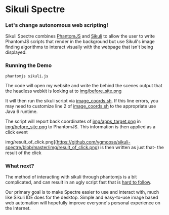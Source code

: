 # Sikuli Spectre

### Let's change autonomous web scripting!
Sikuli Spectre combines [PhantomJS](http://phantomjs.org) and [Sikuli](http://sikuli.org) to allow the user to write PhantomJS scripts that render in the background but use Sikuli's image finding algorithms to interact visually with the webpage that isn't being displayed.

### Running the Demo
```
phantomjs sikuli.js
```

The code will open my website and write the behind the scenes output that the headless webkit is looking at to [img/before_site.png](https://github.com/vgmoose/sikuli-spectre/blob/master/img/before_site.png)

It will then run the sikuli script via [image_coords.sh](https://github.com/vgmoose/sikuli-spectre/blob/master/image_coords.sh). If this line errors, you may need to customize line 2 of [image_coords.sh](https://github.com/vgmoose/sikuli-spectre/blob/master/image_coords.sh) to the appropriate use Java 6 runtime.

The script will report back coordinates of [img/apps_target.png](https://github.com/vgmoose/sikuli-spectre/blob/master/img/apps_target.png) in [img/before_site.png](https://github.com/vgmoose/sikuli-spectre/blob/master/img/before_site.png) to PhantomJS. This information is then applied as a click event

img/result_of_click.png](https://github.com/vgmoose/sikuli-spectre/blob/master/img/result_of_click.png) is then written as just that- the result of the click

### What next?
The method of interacting with sikuli through phantomjs is a bit complicated, and can result in an ugly script fast that is [hard to follow](https://github.com/vgmoose/sikuli-spectre/blob/master/spire.js).

Our primary goal is to make Spectre easier to use and interact with, much like Sikuli IDE does for the desktop. Simple and easy-to-use image based web automation will hopefully improve everyone's personal experience on the Internet.